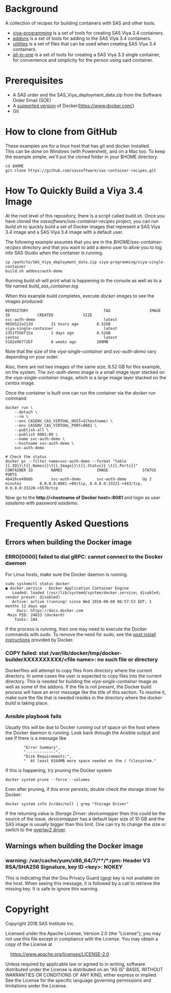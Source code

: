 # Background
A collection of recipes for building containers with SAS and other tools.

* [viya-programming](viya-programming/README.md) is a set of tools for creating SAS Viya 3.4 containers.
* [addons](addons/README.md) is a set of tools for adding to the SAS Viya 3.4 containers.
* [utilities](utilities/README.md) is a set of files that can be used when creating SAS Viya 3.4 containers.
* [all-in-one](all-in-one/README.md) is a set of tools for creating a SAS Viya 3.3 single container, for convenience and simplicity for the person using said container.

# Prerequisites

* A SAS order and the SAS_Viya_deployment_data.zip from the Software Order Email (SOE)
* A [supported version](https://success.docker.com/article/maintenance-lifecycle) of Docker(https://www.docker.com/)
* Git

# How to clone from GitHub

These examples are for a linux host that has git and docker installed.  
This can be done on Windows (with Powershell), and on a Mac too. 
To keep the example simple, we'll put the cloned folder in your $HOME directory.

```
cd $HOME
git clone https://github.com/sassoftware/sas-container-recipes.git
```

# How To Quickly Build a Viya 3.4 Image

At the root level of this repository, there is a script called _build.sh_. 
Once you have cloned the _sassoftware/sas-container-recipes_ project, you can run 
_build.sh_ to quickly build a set of Docker images that represent a SAS Viya 3.4 
image and a SAS Viya 3.4 image with a default user. 

The following example assumes that you are in the _$HOME/sas-container-recipes_ 
directory and that you want to add a demo user to allow you to log into SAS Studio 
when the container is running.

```
cp /path/to/SAS_Viya_deployment_data.zip viya-programming/viya-single-container
build.sh addons/auth-demo
```

Running _build.sh_ will print what is happening to the console as well as to a 
file named _build_sas_container.log_.

When this example build completes, execute _docker images_ to see the images produced:

```
REPOSITORY                                 TAG                 IMAGE ID            CREATED             SIZE
svc-auth-demo                              latest              965b522a213d        21 hours ago        8.52GB
viya-single-container                      latest              2351f556f15a        2 days ago          8.52GB
centos                                     latest              5182e96772bf        6 weeks ago         200MB
```

Note that the size of the _viya-single-container_ and _svc-auth-demo_ vary depending on your order.

Also, there are not two images of the same size, 8.52 GB for this example, on the 
system. The _svc-auth-demo_ image is a small image layer stacked on the 
_viya-single-container_ image, which is a large image layer stacked on the _centos_ image.

Once the container is built one can run the container via the _docker run_ command

```
docker run \
    --detach \
    --rm \
    --env CASENV_CAS_VIRTUAL_HOST=$(hostname) \
    --env CASENV_CAS_VIRTUAL_PORT=8081 \
    --publish-all \
    --publish 8081:80 \
    --name svc-auth-demo \
    --hostname svc-auth-demo \
    svc-auth-demo

# Check the status
docker ps --filter name=svc-auth-demo --format "table {{.ID}}\t{{.Names}}\t{{.Image}}\t{{.Status}} \t{{.Ports}}"
CONTAINER ID        NAMES               IMAGE               STATUS              PORTS
4b426ce49b6b        svc-auth-demo       svc-auth-demo       Up 2 minutes        0.0.0.0:8081->80/tcp, 0.0.0.0:33221->443/tcp, 0.0.0.0:33220->5570/tcp
```

Now go to the __http://\<hostname of Docker host\>:8081__ and login as user _sasdemo_ with password _sasdemo_.

# Frequently Asked Questions
## Errors when building the Docker image
### ERRO[0000] failed to dial gRPC: cannot connect to the Docker daemon

For Linux hosts, make sure the Docker daemon is running. 

```
sudo systemctl status docker
● docker.service - Docker Application Container Engine
   Loaded: loaded (/usr/lib/systemd/system/docker.service; disabled; vendor preset: disabled)
   Active: active (running) since Wed 2018-08-08 06:57:53 EDT; 1 months 12 days ago
     Docs: https://docs.docker.com
 Main PID: 24833 (dockerd)
    Tasks: 104
```

If the process is running, then one may need to execute the Docker commands with
_sudo_. To remove the need for _sudo_, see the [post install instructions](https://docs.docker.com/v17.12/install/linux/linux-postinstall/)
provided by Docker.

### COPY failed: stat /var/lib/docker/tmp/docker-builderXXXXXXXXXX/\<file name\>: no such file or directory

Dockerfiles will attempt to copy files from directory where the current directory.
In some cases the user is expected to copy files into the current directory. This
is needed for building the _viya-single-container_ image as well as some of the 
addons. If the file is not present, the Docker build process will have an error
message like the title of this section. To resolve it, make sure the file that is
needed resides in the directory where the _docker build_ is taking place.

### Ansible playbook fails 

Usually this will be due to Docker running out of space on the host where the Docker
daemon is running. Look back through the Ansible output and see if there is a message
like

```
        "Error Summary",
        "-------------",
        "Disk Requirements:",
        "  At least 6344MB more space needed on the / filesystem."
```

If this is happening, try pruning the Docker system

```
docker system prune --force --volumes
```

Even after pruning, if this error persists, double check the storage driver for Docker:

```
docker system info 2>/dev/null | grep "Storage Driver"
```

If the returning value is _Storage Driver: devicemapper_ then this could be the 
source of the issue. _devicemapper_ has a default layer size of 10 GB and the SAS
image is usually bigger than this limit. One can try to change the size or switch to
the [overlay2 driver](https://docs.docker.com/storage/storagedriver/overlayfs-driver/).


## Warnings when building the Docker image
### warning: /var/cache/yum/x86_64/7/**/*.rpm: Header V3 RSA/SHA256 Signature, key ID \<key\>: NOKEY

This is indicating that the Gnu Privacy Guard (gpg) key is not available on the host. 
When seeing this message, it is followed by a call to retrieve the missing key.
It is safe to ignore this warning.

# Copyright

Copyright 2018 SAS Institute Inc.

Licensed under the Apache License, Version 2.0 (the "License");
you may not use this file except in compliance with the License.
You may obtain a copy of the License at

&nbsp;&nbsp;&nbsp;&nbsp;https://www.apache.org/licenses/LICENSE-2.0

Unless required by applicable law or agreed to in writing, software
distributed under the License is distributed on an "AS IS" BASIS,
WITHOUT WARRANTIES OR CONDITIONS OF ANY KIND, either express or implied.
See the License for the specific language governing permissions and
limitations under the License.
